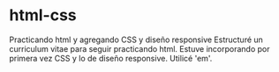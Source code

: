 # html-css
Practicando html y agregando CSS y diseño responsive
Estructuré un curriculum vitae para seguir practicando html. Estuve incorporando por primera vez CSS y lo de diseño responsive. Utilicé 'em'.
